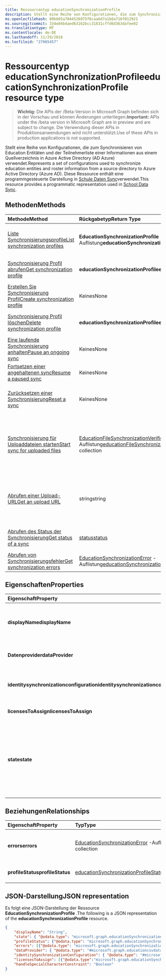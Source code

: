 ```yaml
---
title: Ressourcentyp educationSynchronizationProfile
description: Stellt eine Reihe von Konfigurationen, die zum Synchronisieren von Education Entitäten und der Teilnehmerliste einer Informationen aus einem Quellverzeichnis in Azure Active Directory (AD Azure) verwendet. Diese Ressource enthält eine programmgesteuerte Darstellung in Schule Daten Sync verwendet.
ms.openlocfilehash: 89b605a7044526975f8caa6d7a1b6a716f012921
ms.sourcegitcommit: 334e84b4aed63162bcc31831cffd6d363dafee02
ms.translationtype: MT
ms.contentlocale: de-DE
ms.lasthandoff: 11/29/2018
ms.locfileid: "27065457"
---
```

# <a name="educationsynchronizationprofile-resource-type"></a><span data-ttu-id="b13a1-104">Ressourcentyp educationSynchronizationProfile</span><span class="sxs-lookup"><span data-stu-id="b13a1-104">educationSynchronizationProfile resource type</span></span>

> <span data-ttu-id="b13a1-105">**Wichtig:** Die APIs der /Beta-Version in Microsoft Graph befinden sich in der Vorschau und können Änderungen unterliegen.</span><span class="sxs-lookup"><span data-stu-id="b13a1-105">**Important:** APIs under the /beta version in Microsoft Graph are in preview and are subject to change.</span></span> <span data-ttu-id="b13a1-106">Die Verwendung dieser APIs in Produktionsanwendungen wird nicht unterstützt.</span><span class="sxs-lookup"><span data-stu-id="b13a1-106">Use of these APIs in production applications is not supported.</span></span>

<span data-ttu-id="b13a1-107">Stellt eine Reihe von Konfigurationen, die zum Synchronisieren von Education Entitäten und der Teilnehmerliste einer Informationen aus einem Quellverzeichnis in Azure Active Directory (AD Azure) verwendet.</span><span class="sxs-lookup"><span data-stu-id="b13a1-107">Represents a set of configurations used to synchronize education entities and roster information from a source directory to Azure Active Directory (Azure AD).</span></span> <span data-ttu-id="b13a1-108">Diese Ressource enthält eine programmgesteuerte Darstellung in [Schule Daten Sync](https://sds.microsoft.com)verwendet.</span><span class="sxs-lookup"><span data-stu-id="b13a1-108">This resource provides a programmatic representation used in [School Data Sync](https://sds.microsoft.com).</span></span>

## <a name="methods"></a><span data-ttu-id="b13a1-109">Methoden</span><span class="sxs-lookup"><span data-stu-id="b13a1-109">Methods</span></span>

| <span data-ttu-id="b13a1-110">Methode</span><span class="sxs-lookup"><span data-stu-id="b13a1-110">Method</span></span> | <span data-ttu-id="b13a1-111">Rückgabetyp</span><span class="sxs-lookup"><span data-stu-id="b13a1-111">Return Type</span></span> | <span data-ttu-id="b13a1-112">Beschreibung</span><span class="sxs-lookup"><span data-stu-id="b13a1-112">Description</span></span> |
|:-|:-|:-|
| [<span data-ttu-id="b13a1-113">Liste Synchronisierungsprofile</span><span class="sxs-lookup"><span data-stu-id="b13a1-113">List synchronization profiles</span></span>](../api/educationsynchronizationprofile-list.md) | <span data-ttu-id="b13a1-114">**EducationSynchronizationProfile** -Auflistung</span><span class="sxs-lookup"><span data-stu-id="b13a1-114">**educationSynchronizationProfile** collection</span></span> | <span data-ttu-id="b13a1-115">Abrufen von Listen aller Profile für die Synchronisierung im Mandanten.</span><span class="sxs-lookup"><span data-stu-id="b13a1-115">Get a list of all the synchronization profiles in the tenant.</span></span> |
| [<span data-ttu-id="b13a1-116">Synchronisierung Profil abrufen</span><span class="sxs-lookup"><span data-stu-id="b13a1-116">Get synchronization profile</span></span>](../api/educationsynchronizationprofile-get.md) | <span data-ttu-id="b13a1-117">**educationSynchronizationProfile**</span><span class="sxs-lookup"><span data-stu-id="b13a1-117">**educationSynchronizationProfile**</span></span> | <span data-ttu-id="b13a1-118">Abrufen von einem bestimmten Profil, wenn der Bezeichner Profil.</span><span class="sxs-lookup"><span data-stu-id="b13a1-118">Retrieve a specific profile given the profile identifier.</span></span> |
| [<span data-ttu-id="b13a1-119">Erstellen Sie Synchronisierung Profil</span><span class="sxs-lookup"><span data-stu-id="b13a1-119">Create synchronization profile</span></span>](../api/educationsynchronizationprofile-post.md) | <span data-ttu-id="b13a1-120">Keines</span><span class="sxs-lookup"><span data-stu-id="b13a1-120">None</span></span> | <span data-ttu-id="b13a1-121">Erstellen Sie ein neues Profil Synchronisierung.</span><span class="sxs-lookup"><span data-stu-id="b13a1-121">Create a new synchronization profile.</span></span> |
| [<span data-ttu-id="b13a1-122">Synchronisierung Profil löschen</span><span class="sxs-lookup"><span data-stu-id="b13a1-122">Delete synchronization profile</span></span>](../api/educationsynchronizationprofile-delete.md) | <span data-ttu-id="b13a1-123">**educationSynchronizationProfile**</span><span class="sxs-lookup"><span data-stu-id="b13a1-123">**educationSynchronizationProfile**</span></span> | <span data-ttu-id="b13a1-124">Löschen von einem bestimmten Profil, wenn der Bezeichner Profil.</span><span class="sxs-lookup"><span data-stu-id="b13a1-124">Delete a specific profile given the profile identifier.</span></span> |
| [<span data-ttu-id="b13a1-125">Eine laufende Synchronisierung anhalten</span><span class="sxs-lookup"><span data-stu-id="b13a1-125">Pause an ongoing sync</span></span>](../api/educationsynchronizationprofile-pause.md) | <span data-ttu-id="b13a1-126">Keines</span><span class="sxs-lookup"><span data-stu-id="b13a1-126">None</span></span> | <span data-ttu-id="b13a1-127">Halten Sie eine laufende Synchronisation.</span><span class="sxs-lookup"><span data-stu-id="b13a1-127">Pause an ongoing synchronization.</span></span> |
| [<span data-ttu-id="b13a1-128">Fortsetzen einer angehaltenen sync</span><span class="sxs-lookup"><span data-stu-id="b13a1-128">Resume a paused sync</span></span>](../api/educationsynchronizationprofile-resume.md) | <span data-ttu-id="b13a1-129">Keines</span><span class="sxs-lookup"><span data-stu-id="b13a1-129">None</span></span> | <span data-ttu-id="b13a1-130">Fortzusetzen Sie eine angehaltene Synchronisierung.</span><span class="sxs-lookup"><span data-stu-id="b13a1-130">Resume a paused synchronization.</span></span> |
| [<span data-ttu-id="b13a1-131">Zurücksetzen einer Synchronisierung</span><span class="sxs-lookup"><span data-stu-id="b13a1-131">Reset a sync</span></span>](../api/educationsynchronizationprofile-reset.md) | <span data-ttu-id="b13a1-132">Keines</span><span class="sxs-lookup"><span data-stu-id="b13a1-132">None</span></span> | <span data-ttu-id="b13a1-133">Zurücksetzen Sie den Zustand des Profils und starten Sie Synchronisierung.</span><span class="sxs-lookup"><span data-stu-id="b13a1-133">Reset the state of the profile and restart synchronization.</span></span> |
| [<span data-ttu-id="b13a1-134">Synchronisierung für Uploaddateien starten</span><span class="sxs-lookup"><span data-stu-id="b13a1-134">Start sync for uploaded files</span></span>](../api/educationsynchronizationprofile-start.md) | <span data-ttu-id="b13a1-135">[EducationFileSynchronizationVerificationMessage](educationfilesynchronizationverificationmessage.md) -Auflistung</span><span class="sxs-lookup"><span data-stu-id="b13a1-135">[educationFileSynchronizationVerificationMessage](educationfilesynchronizationverificationmessage.md) collection</span></span>| <span data-ttu-id="b13a1-136">Überprüfen der hochgeladenen Dateien, und starten Sie die Synchronisierung.</span><span class="sxs-lookup"><span data-stu-id="b13a1-136">Verify the uploaded source files and start synchronization.</span></span> <span data-ttu-id="b13a1-137">Gilt nur, wenn der Datenanbieter [EducationCsvDataProvider](educationcsvdataprovider.md)ist.</span><span class="sxs-lookup"><span data-stu-id="b13a1-137">Applies only when the data provider is [educationCsvDataProvider](educationcsvdataprovider.md).</span></span> |
| [<span data-ttu-id="b13a1-138">Abrufen einer Upload-URL</span><span class="sxs-lookup"><span data-stu-id="b13a1-138">Get an upload URL</span></span>](../api/educationsynchronizationprofile-uploadurl.md) | <span data-ttu-id="b13a1-139">string</span><span class="sxs-lookup"><span data-stu-id="b13a1-139">string</span></span> | <span data-ttu-id="b13a1-140">Zurückgeben der kurzlebigen URL zum Hochladen der CSV-Datendateien.</span><span class="sxs-lookup"><span data-stu-id="b13a1-140">Return the short-lived URL to upload CSV data files.</span></span> <span data-ttu-id="b13a1-141">Gilt nur, wenn der Datenanbieter [EducationCsvDataProvider](educationcsvdataprovider.md)ist.</span><span class="sxs-lookup"><span data-stu-id="b13a1-141">Applies only when the data provider is [educationCsvDataProvider](educationcsvdataprovider.md).</span></span> |
| [<span data-ttu-id="b13a1-142">Abrufen des Status der Synchronisierung</span><span class="sxs-lookup"><span data-stu-id="b13a1-142">Get status of a sync</span></span>](../api/educationsynchronizationprofilestatus-get.md) | [<span data-ttu-id="b13a1-143">status</span><span class="sxs-lookup"><span data-stu-id="b13a1-143">status</span></span>](educationsynchronizationprofilestatus.md) | <span data-ttu-id="b13a1-144">Der Status eines bestimmten Synchronisierungsprofils zurückgegeben.</span><span class="sxs-lookup"><span data-stu-id="b13a1-144">Return the status of a specific synchronization profile.</span></span> |
| [<span data-ttu-id="b13a1-145">Abrufen von Synchronisierungsfehler</span><span class="sxs-lookup"><span data-stu-id="b13a1-145">Get synchronization errors</span></span>](../api/educationsynchronizationerrors-get.md) | <span data-ttu-id="b13a1-146">[EducationSynchronizationError](educationsynchronizationerror.md) -Auflistung</span><span class="sxs-lookup"><span data-stu-id="b13a1-146">[educationSynchronizationError](educationsynchronizationerror.md) collection</span></span>| <span data-ttu-id="b13a1-147">Rufen Sie alle Fehler während der Synchronisierung.</span><span class="sxs-lookup"><span data-stu-id="b13a1-147">Get all the errors generated during synchronization.</span></span> |

## <a name="properties"></a><span data-ttu-id="b13a1-148">Eigenschaften</span><span class="sxs-lookup"><span data-stu-id="b13a1-148">Properties</span></span>

| <span data-ttu-id="b13a1-149">Eigenschaft</span><span class="sxs-lookup"><span data-stu-id="b13a1-149">Property</span></span> | <span data-ttu-id="b13a1-150">Typ</span><span class="sxs-lookup"><span data-stu-id="b13a1-150">Type</span></span> | <span data-ttu-id="b13a1-151">Beschreibung</span><span class="sxs-lookup"><span data-stu-id="b13a1-151">Description</span></span> |
|:-|:-|:-|
| <span data-ttu-id="b13a1-152">**displayName**</span><span class="sxs-lookup"><span data-stu-id="b13a1-152">**displayName**</span></span> | <span data-ttu-id="b13a1-153">string</span><span class="sxs-lookup"><span data-stu-id="b13a1-153">string</span></span> |  <span data-ttu-id="b13a1-154">Name des Konfigurationsprofils zum Synchronisieren von Identitäten.</span><span class="sxs-lookup"><span data-stu-id="b13a1-154">Name of the configuration profile for syncing identities.</span></span>         |
| <span data-ttu-id="b13a1-155">**Datenprovider**</span><span class="sxs-lookup"><span data-stu-id="b13a1-155">**dataProvider**</span></span> | [<span data-ttu-id="b13a1-156">educationSynchronizationDataProvider</span><span class="sxs-lookup"><span data-stu-id="b13a1-156">educationSynchronizationDataProvider</span></span>](educationsynchronizationdataprovider.md) |  <span data-ttu-id="b13a1-157">Der Datenanbieter für das Profil verwendet.</span><span class="sxs-lookup"><span data-stu-id="b13a1-157">The data provider used for the profile.</span></span>         |
| <span data-ttu-id="b13a1-158">**identitysynchronizationconfiguration**</span><span class="sxs-lookup"><span data-stu-id="b13a1-158">**identitysynchronizationconfiguration**</span></span> | [<span data-ttu-id="b13a1-159">educationIdentitySynchronizationConfiguration</span><span class="sxs-lookup"><span data-stu-id="b13a1-159">educationIdentitySynchronizationConfiguration</span></span>](educationidentitysynchronizationconfiguration.md) | <span data-ttu-id="b13a1-160">Identität [Erstellung](educationidentitycreationconfiguration.md) oder [übereinstimmenden](educationidentitymatchingconfiguration.md) Konfiguration.</span><span class="sxs-lookup"><span data-stu-id="b13a1-160">Identity [creation](educationidentitycreationconfiguration.md) or [matching](educationidentitymatchingconfiguration.md) configuration .</span></span>        |
| <span data-ttu-id="b13a1-161">**licensesToAssign**</span><span class="sxs-lookup"><span data-stu-id="b13a1-161">**licensesToAssign**</span></span> | <span data-ttu-id="b13a1-162">[EducationSynchronizationLicenseAssignment](educationsynchronizationlicenseassignment.md) -Auflistung</span><span class="sxs-lookup"><span data-stu-id="b13a1-162">[educationSynchronizationLicenseAssignment](educationsynchronizationlicenseassignment.md) collection</span></span>|  <span data-ttu-id="b13a1-163">Lizenz-Setup-Konfiguration.</span><span class="sxs-lookup"><span data-stu-id="b13a1-163">License setup configuration.</span></span>        |
| <span data-ttu-id="b13a1-164">**state**</span><span class="sxs-lookup"><span data-stu-id="b13a1-164">**state**</span></span> | <span data-ttu-id="b13a1-165">string</span><span class="sxs-lookup"><span data-stu-id="b13a1-165">string</span></span> |  <span data-ttu-id="b13a1-166">Der Zustand des Profils.</span><span class="sxs-lookup"><span data-stu-id="b13a1-166">The state of the profile.</span></span> <span data-ttu-id="b13a1-167">Mögliche Werte sind: `provisioning`, `provisioned`, `provisioningFailed`, `deleting` und `deletionFailed`.</span><span class="sxs-lookup"><span data-stu-id="b13a1-167">Possible values are: `provisioning`, `provisioned`, `provisioningFailed`, `deleting`, `deletionFailed`.</span></span>          |

## <a name="relationships"></a><span data-ttu-id="b13a1-168">Beziehungen</span><span class="sxs-lookup"><span data-stu-id="b13a1-168">Relationships</span></span>

| <span data-ttu-id="b13a1-169">Eigenschaft</span><span class="sxs-lookup"><span data-stu-id="b13a1-169">Property</span></span> | <span data-ttu-id="b13a1-170">Typ</span><span class="sxs-lookup"><span data-stu-id="b13a1-170">Type</span></span> | <span data-ttu-id="b13a1-171">Beschreibung</span><span class="sxs-lookup"><span data-stu-id="b13a1-171">Description</span></span> |
|:-|:-|:-|
| <span data-ttu-id="b13a1-172">**errors**</span><span class="sxs-lookup"><span data-stu-id="b13a1-172">**errors**</span></span> | <span data-ttu-id="b13a1-173">[EducationSynchronizationError](educationsynchronizationerror.md) -Auflistung</span><span class="sxs-lookup"><span data-stu-id="b13a1-173">[educationSynchronizationError](educationsynchronizationerror.md) collection</span></span>| <span data-ttu-id="b13a1-174">Alle Fehler im Zusammenhang mit diesem Profil Synchronisierung.</span><span class="sxs-lookup"><span data-stu-id="b13a1-174">All errors associated with this synchronization profile.</span></span> |
| <span data-ttu-id="b13a1-175">**profileStatus**</span><span class="sxs-lookup"><span data-stu-id="b13a1-175">**profileStatus**</span></span> | [<span data-ttu-id="b13a1-176">educationSynchronizationProfileStatus</span><span class="sxs-lookup"><span data-stu-id="b13a1-176">educationSynchronizationProfileStatus</span></span>](educationsynchronizationprofilestatus.md) | <span data-ttu-id="b13a1-177">Der Synchronisierungsstatus.</span><span class="sxs-lookup"><span data-stu-id="b13a1-177">The synchronization status.</span></span> |

## <a name="json-representation"></a><span data-ttu-id="b13a1-178">JSON-Darstellung</span><span class="sxs-lookup"><span data-stu-id="b13a1-178">JSON representation</span></span>
<span data-ttu-id="b13a1-179">Es folgt eine JSON-Darstellung der Ressource **EducationSynchronizationProfile** .</span><span class="sxs-lookup"><span data-stu-id="b13a1-179">The following is a JSON representation of the **educationSynchronizationProfile** resource.</span></span>

<!-- {
  "blockType": "resource",
  "optionalProperties": [

  ],
  "@odata.type": "#microsoft.graph.educationSynchronizationProfile"
}-->

```json
{
    "displayName": "String",
    "state": { "@odata.type": "microsoft.graph.educationSynchronizationProfileState" },
    "profileStatus": {"@odata.type": "microsoft.graph.educationSynchronizationProfileStatus"},
    "errors": [{"@odata.type": "microsoft.graph.educationSynchronizationProfileStatus" }],
    "dataProvider": { "@odata.type": "#microsoft.graph.educationcsvdataprovider" },
    "identitySynchronizationConfiguration": { "@odata.type": "#microsoft.graph.educationIdentitySynchronizationConfiguration" },
    "licensesToAssign": [{"@odata.type":"microsoft.graph.educationSynchronizationLicenseAssignment"}],
    "handleSpecialCharacterConstraint": "Boolean"
}
```

